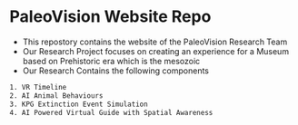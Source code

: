# PaleoVision Website Repo
- This repostory contains the website of the PaleoVision Research Team
- Our Research Project focuses on creating an experience for a Museum based on Prehistoric era which is the mesozoic
- Our Research Contains the following components

```bash
1. VR Timeline 
2. AI Animal Behaviours
3. KPG Extinction Event Simulation
4. AI Powered Virtual Guide with Spatial Awareness
```